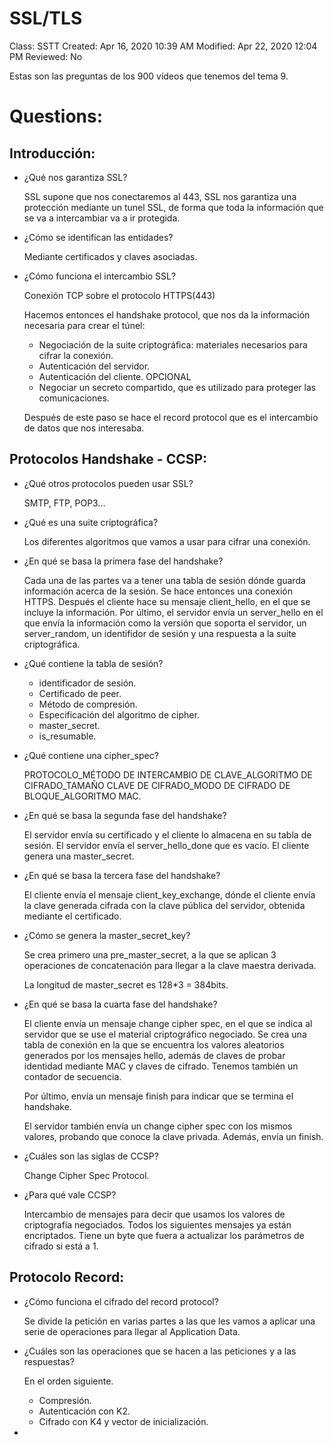 # SSL/TLS

Class: SSTT
Created: Apr 16, 2020 10:39 AM
Modified: Apr 22, 2020 12:04 PM
Reviewed: No

Estas son las preguntas de los 900 vídeos que tenemos del tema 9.

# Questions:

## Introducción:

- ¿Qué nos garantiza SSL?

    SSL supone que nos conectaremos al 443, SSL nos garantiza una protección mediante un tunel SSL, de forma que toda la información que se va a intercambiar va a ir protegida.

- ¿Cómo se identifican las entidades?

    Mediante certificados y claves asociadas.

- ¿Cómo funciona el intercambio SSL?

    Conexión TCP sobre el protocolo HTTPS(443)

    Hacemos entonces el handshake protocol, que nos da la información necesaria para crear el túnel:

    - Negociación de la suite criptográfica: materiales necesarios para cifrar la conexión.
    - Autenticación del servidor.
    - Autenticación del cliente. OPCIONAL
    - Negociar un secreto compartido, que es utilizado para proteger las comunicaciones.

    Después de este paso se hace el record protocol que es el intercambio de datos que nos interesaba.

## Protocolos Handshake - CCSP:

- ¿Qué otros protocolos pueden usar SSL?

    SMTP, FTP, POP3...

- ¿Qué es una suite criptográfica?

    Los diferentes algoritmos que vamos a usar para cifrar una conexión.

- ¿En qué se basa la primera fase del handshake?

    Cada una de las partes va a tener una tabla de sesión dónde guarda información acerca de la sesión. Se hace entonces una conexión HTTPS. Después el cliente hace su mensaje client_hello, en el que se incluye la información. Por último, el servidor envía un server_hello en el que envía la información como la versión que soporta el servidor, un server_random, un identifidor de sesión y una respuesta a la suite criptográfica. 

- ¿Qué contiene la tabla de sesión?
    - identificador de sesión.
    - Certificado de peer.
    - Método de compresión.
    - Especificación del algoritmo de cipher.
    - master_secret.
    - is_resumable.
- ¿Qué contiene una cipher_spec?

    PROTOCOLO_MÉTODO DE INTERCAMBIO DE CLAVE_ALGORITMO DE CIFRADO_TAMAÑO CLAVE DE CIFRADO_MODO DE CIFRADO DE BLOQUE_ALGORITMO MAC.

- ¿En qué se basa la segunda fase del handshake?

    El servidor envía su certificado y el cliente lo almacena en su tabla de sesión. El servidor envía el server_hello_done que es vacío. El cliente genera una master_secret.

- ¿En qué se basa la tercera fase del handshake?

    El cliente envía el mensaje client_key_exchange, dónde el cliente envía la clave generada cifrada con la clave pública del servidor, obtenida mediante el certificado.

- ¿Cómo se genera la master_secret_key?

    Se crea primero una pre_master_secret, a la que se aplican 3 operaciones de concatenación para llegar a la clave maestra derivada.

    La longitud de master_secret es 128*3 = 384bits.

- ¿En qué se basa la cuarta fase del handshake?

    El cliente envía un mensaje change cipher spec, en el que se indica al servidor que se use el material criptográfico negociado. Se crea una tabla de conexión en la que se encuentra los valores aleatorios generados por los mensajes hello, además de claves de probar identidad mediante MAC y claves de cifrado. Tenemos también un contador de secuencia.

    Por último, envía un mensaje finish para indicar que se termina el handshake.

    El servidor también envía un change cipher spec con los mismos valores, probando que conoce la clave privada. Además, envía un finish.

- ¿Cuáles son las siglas de CCSP?

    Change Cipher Spec Protocol.

- ¿Para qué vale CCSP?

    Intercambio de mensajes para decir que usamos los valores de criptografía negociados. Todos los siguientes mensajes ya están encriptados. Tiene un byte que fuera a actualizar los parámetros de cifrado si está a 1.

## Protocolo Record:

- ¿Cómo funciona el cifrado del record protocol?

    Se divide la petición en varias partes a las que les vamos a aplicar una serie de operaciones para llegar al Application Data.

- ¿Cuáles son las operaciones que se hacen a las peticiones y a las respuestas?

    En el orden siguiente.

    - Compresión.
    - Autenticación con K2.
    - Cifrado con K4 y vector de inicialización.
-